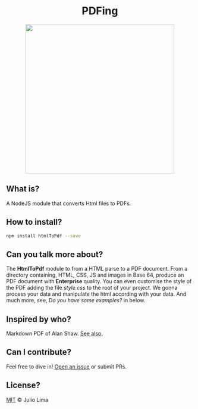 <h1 align="center">PDFing</h1>

<p align="center">
  <a href="#">
    <img src="https://user-images.githubusercontent.com/17098382/98701644-4401e080-2358-11eb-9c4d-9254350d1f7c.png" align="center" width="400px"  margin="200px"/>
    </a>
</p>

## What is?
A NodeJS module that converts Html files to PDFs.


## How to install?

```sh
npm install htmlToPdf --save
```

## Can you talk more about?
<p align="left">
  The <strong>HtmlToPdf</strong> module to from a HTML parse to a PDF document. From a directory containing, HTML, CSS, JS and images in Base 64, produce an PDF document with <strong>Enterprise</strong> quality. You can even customise the style of the PDF adding the file <i>style.css</i> to the root of your project. We gonna process your data and manipulate the html according with your data. And much more, see, <i>Do you have some examples?</i> in below.
 </p>


## Inspired by who?

Markdown PDF of Alan Shaw. [See also.](https://github.com/alanshaw/markdown-pdf)

## Can I contribute?

Feel free to dive in! [Open an issue](https://github.com/juloko/pdfing/issues/new) or submit PRs.

## License?

[MIT](LICENCE) © Julio Lima



